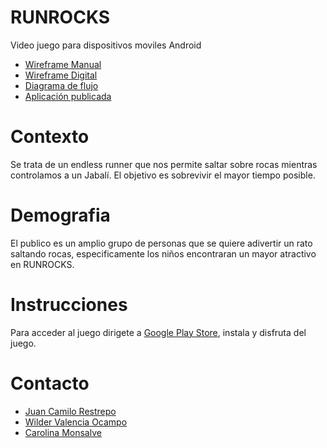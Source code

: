 # RUNROCKS

Video juego para dispositivos moviles Android

- [Wireframe Manual]()
- [Wireframe Digital](https://www.figma.com/file/Tg9i5cYrWfqAwusWl7MyyX/Proyecto-C?node-id=28%3A0)
- [Diagrama de flujo](https://www.figma.com/proto/Tg9i5cYrWfqAwusWl7MyyX/Proyecto-C?node-id=19%3A8793&scaling=min-zoom&page-id=2%3A9118)
- [Aplicación publicada]() 

# Contexto
Se trata de un endless runner que nos permite saltar sobre rocas mientras controlamos a un Jabalí. El objetivo es sobrevivir el mayor tiempo posible.

# Demografia
El publico es un amplio grupo de personas que se quiere adivertir un rato saltando rocas, especificamente los niños encontraran un mayor atractivo en RUNROCKS.

# Instrucciones
Para acceder al juego dirigete a [Google Play Store](), instala y disfruta del juego.

# Contacto
- [Juan Camilo Restrepo](https://github.com/JCamiloRpo)
- [Wilder Valencia Ocampo](https://github.com/wilder3756)
- [Carolina Monsalve](https://github.com/CarolinaMons)
